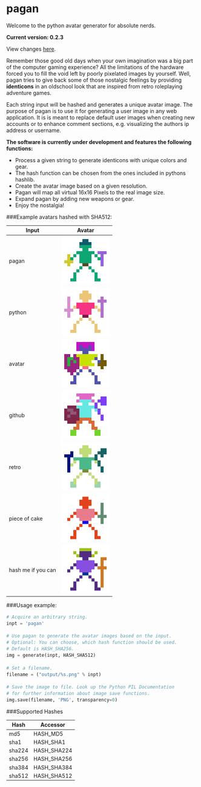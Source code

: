 pagan
=====

Welcome to the python avatar generator for absolute nerds.

**Current version: 0.2.3**

View changes [here](CHANGELOG.md).

Remember those good old days when your own imagination was a big part of the
computer gaming experience? All the limitations of the hardware forced you to
fill the void left by poorly pixelated images by yourself. Well, pagan tries to
give back some of those nostalgic feelings by providing **identicons** in an
oldschool look that are inspired from retro roleplaying adventure games.

Each string input will be hashed and generates a unique avatar image. The purpose
of pagan is to use it for generating a user image in any web application. It is
is meant to replace default user images when creating new accounts or to enhance
comment sections, e.g. visualizing the authors ip address or username.

**The software is currently under development and features the following functions:**

* Process a given string to generate identicons with unique colors and gear.
* The hash function can be chosen from the ones included in pythons hashlib.
* Create the avatar image based on a given resolution.
* Pagan will map all virtual 16x16 Pixels to the real image size.
* Expand pagan by adding new weapons or gear.
* Enjoy the nostalgia!

###Example avatars hashed with SHA512:

Input  | Avatar
------------- | -------------
pagan  | ![pagan](/images/pagan.png)
python | ![python](/images/python.png)
avatar | ![avatar](/images/avatar.png)
github | ![github](/images/github.png)
retro | ![retro](/images/retro.png)
piece of cake | ![piece of cake](/images/piece%20of%20cake.png)
hash me if you can | ![hash me if you can](/images/hash%20me%20if%20you%20can.png)

###Usage example:
```python
# Acquire an arbitrary string.
inpt = 'pagan'

# Use pagan to generate the avatar images based on the input.
# Optional: You can choose, which hash function should be used.
# Default is HASH_SHA256.
img = generate(inpt, HASH_SHA512)

# Set a filename.
filename = ("output/%s.png" % inpt)

# Save the image to file. Look up the Python PIL Documentation
# for further information about image save functions.
img.save(filename, 'PNG', transparency=0)
```

###Supported Hashes

Hash     | Accessor
-------- | --------
md5 | HASH_MD5
sha1 | HASH_SHA1
sha224 | HASH_SHA224
sha256 | HASH_SHA256
sha384 | HASH_SHA384
sha512 | HASH_SHA512
